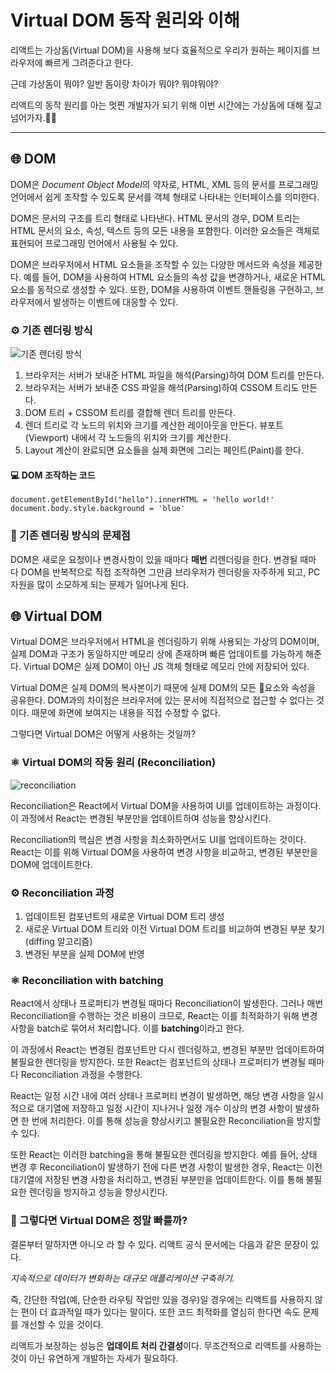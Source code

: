 # Virtual DOM 동작 원리와 이해

리액트는 가상돔(Virtual DOM)을 사용해 보다 효율적으로 우리가 원하는 페이지를 브라우저에 빠르게 그려준다고 한다.

근데 가상돔이 뭐야? 일반 돔이랑 차이가 뭐야? 뭐야뭐야?

리액트의 동작 원리를 아는 멋찐 개발자가 되기 위해 이번 시간에는 가상돔에 대해 짚고 넘어가자.🏃‍♀️

---

## 🌐 DOM

DOM은 *Document Object Model*의 약자로, HTML, XML 등의 문서를 프로그래밍 언어에서 쉽게 조작할 수 있도록 문서를 객체 형태로 나타내는 인터페이스를 의미한다.

DOM은 문서의 구조를 트리 형태로 나타낸다. HTML 문서의 경우, DOM 트리는 HTML 문서의 요소, 속성, 텍스트 등의 모든 내용을 포함한다. 이러한 요소들은 객체로 표현되어 프로그래밍 언어에서 사용될 수 있다.

DOM은 브라우저에서 HTML 요소들을 조작할 수 있는 다양한 메서드와 속성을 제공한다. 예를 들어, DOM을 사용하여 HTML 요소들의 속성 값을 변경하거나, 새로운 HTML 요소를 동적으로 생성할 수 있다. 또한, DOM을 사용하여 이벤트 핸들링을 구현하고, 브라우저에서 발생하는 이벤트에 대응할 수 있다.

### ⚙️ 기존 렌더링 방식

![기존 렌더링 방식](https://img1.daumcdn.net/thumb/R1280x0/?scode=mtistory2&fname=https%3A%2F%2Fblog.kakaocdn.net%2Fdn%2FdnKujt%2Fbtr7OOkOt35%2FePyS6nNM9L4YQjifrj1byK%2Fimg.png)

1.  브라우저는 서버가 보내준 HTML 파일을 해석(Parsing)하여 DOM 트리를 만든다.
2.  브라우저는 서버가 보내준 CSS 파일을 해석(Parsing)하여 CSSOM 트리도 만든다.
3.  DOM 트리 + CSSOM 트리를 결합해 렌더 트리를 만든다.
4.  렌더 트리로 각 노드의 위치와 크기를 계산한 레이아웃을 만든다. 뷰포트(Viewport) 내에서 각 노드들의 위치와 크기를 계산한다.
5.  Layout 계산이 완료되면 요소들을 실제 화면에 그리는 페인트(Paint)를 한다.

#### 💻 DOM 조작하는 코드

```
document.getElementById("hello").innerHTML = 'hello world!'
document.body.style.background = 'blue'
```

### 🤨 기존 렌더링 방식의 문제점

DOM은 새로운 요청이나 변경사항이 있을 때마다 **매번** 리렌더링을 한다. 변경될 때마다 DOM을 반복적으로 직접 조작하면 그만큼 브라우저가 렌더링을 자주하게 되고, PC 자원을 많이 소모하게 되는 문제가 일어나게 된다.

## 🌐 Virtual DOM

Virtual DOM은 브라우저에서 HTML을 렌더링하기 위해 사용되는 가상의 DOM이며, 실제 DOM과 구조가 동일하지만 메모리 상에 존재하며 빠른 업데이트를 가능하게 해준다. Virtual DOM은 실제 DOM이 아닌 JS 객체 형태로 메모리 안에 저장되어 있다.

Virtual DOM은 실제 DOM의 복사본이기 때문에 실제 DOM의 모든 요소와 속성을 공유한다. DOM과의 차이점은 브라우저에 있는 문서에 직접적으로 접근할 수 없다는 것이다. 때문에 화면에 보여지는 내용을 직접 수정할 수 없다.

그렇다면 Virtual DOM은 어떻게 사용하는 것일까?

### ⚛️ Virtual DOM의 작동 원리 (Reconciliation)

![reconciliation](https://img1.daumcdn.net/thumb/R1280x0/?scode=mtistory2&fname=https%3A%2F%2Fblog.kakaocdn.net%2Fdn%2FbxNq1H%2Fbtr7UJbC0sl%2FBu3C1MwBQ3C3ewownf1cq0%2Fimg.png)

Reconciliation은 React에서 Virtual DOM을 사용하여 UI를 업데이트하는 과정이다. 이 과정에서 React는 변경된 부분만을 업데이트하여 성능을 향상시킨다.

Reconciliation의 핵심은 변경 사항을 최소화하면서도 UI를 업데이트하는 것이다. React는 이를 위해 Virtual DOM을 사용하여 변경 사항을 비교하고, 변경된 부분만을 DOM에 업데이트한다.

### ⚙️ Reconciliation 과정

1.  업데이트된 컴포넌트의 새로운 Virtual DOM 트리 생성
2.  새로운 Virtual DOM 트리와 이전 Virtual DOM 트리를 비교하여 변경된 부분 찾기 (diffing 알고리즘)
3.  변경된 부분을 실제 DOM에 반영

### ⚛️ Reconciliation with batching

React에서 상태나 프로퍼티가 변경될 때마다 Reconciliation이 발생한다. 그러나 매번 Reconciliation을 수행하는 것은 비용이 크므로, React는 이를 최적화하기 위해 변경 사항을 batch로 묶어서 처리합니다. 이를 **batching**이라고 한다.

이 과정에서 React는 변경된 컴포넌트만 다시 렌더링하고, 변경된 부분만 업데이트하여 불필요한 렌더링을 방지한다. 또한 React는 컴포넌트의 상태나 프로퍼티가 변경될 때마다 Reconciliation 과정을 수행한다.

React는 일정 시간 내에 여러 상태나 프로퍼티 변경이 발생하면, 해당 변경 사항을 일시적으로 대기열에 저장하고 일정 시간이 지나거나 일정 개수 이상의 변경 사항이 발생하면 한 번에 처리한다. 이를 통해 성능을 향상시키고 불필요한 Reconciliation을 방지할 수 있다.

또한 React는 이러한 batching을 통해 불필요한 렌더링을 방지한다. 예를 들어, 상태 변경 후 Reconciliation이 발생하기 전에 다른 변경 사항이 발생한 경우, React는 이전 대기열에 저장된 변경 사항을 처리하고, 변경된 부분만을 업데이트한다. 이를 통해 불필요한 렌더링을 방지하고 성능을 향상시킨다.

### 🧐 그렇다면 Virtual DOM은 정말 빠를까?

결론부터 말하자면 아니오 라 할 수 있다. 리액트 공식 문서에는 다음과 같은 문장이 있다.

_지속적으로 데이터가 변화하는 대규모 애플리케이션 구축하기._

즉, 간단한 작업(예, 단순한 라우팅 작업만 있을 경우)일 경우에는 리액트를 사용하지 않는 편이 더 효과적일 때가 있다는 말이다. 또한 코드 최적화를 열심히 한다면 속도 문제를 개선할 수 있을 것이다.

리액트가 보장하는 성능은 **업데이트 처리 간결성**이다. 무조건적으로 리액트를 사용하는 것이 아닌 유연하게 개발하는 자세가 필요하다.
